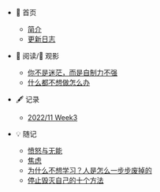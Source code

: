 * 🏡 首页
  * [简介](/README.md)

  - [更新日志](log.md)
  
* 📖 阅读/🎦 观影
  * [你不是迷茫，而是自制力不强](articles/你不是迷茫.md)
  * [什么都不想做怎么办](220605.md)
  
* 🖋 记录


  * [2022/11 Week3](202211_Week3.md)

* 💡 随记
  * [愤怒与无能](愤怒与无能.md)
  * [焦虑](焦虑.md)
  * [为什么不想学习？人是怎么一步步废掉的](为什么不想学习？只想玩？人是如何一步一步废掉的.md)
  * [停止毁灭自己的十个方法](毁掉自己的十个方法.md)